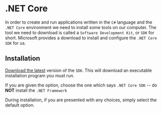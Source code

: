 # .NET Core

In order to create and run applications written in the `C#` language and the `.NET Core` environment we need to install some tools on our computer. The tool we need to download is called a `Software Development Kit`, or `SDK` for short. Microsoft provides a download to install and configure the `.NET Core` `SDK` for us.

## Installation

[Download the latest](https://dotnet.microsoft.com/download) version of the `SDK`. This will download an executable installation program you must run.

If you are given the option, choose the one which says `.NET Core SDK` -- do **NOT** install the `.NET Framework`

During installation, if you are presented with any choices, simply select the default option.
